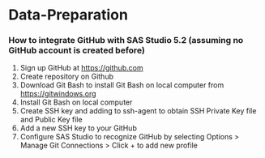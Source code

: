 # Data-Preparation
### How to integrate GitHub with SAS Studio 5.2 (assuming no GitHub account is created before)
1. Sign up GitHub at https://github.com
2. Create repository on Github
3. Download Git Bash to install Git Bash on local computer from https://gitwindows.org
4. Install Git Bash on local computer
5. Create SSH key and adding to ssh-agent to obtain SSH Private Key file and Public Key file 
6. Add a new SSH key to your GitHub
7. Configure SAS Studio to recognize GitHub by selecting Options > Manage Git Connections > Click + to add new profile

